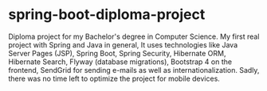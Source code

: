 # spring-boot-diploma-project
Diploma project for my Bachelor's degree in Computer Science. My first real project with Spring and Java in general, It uses technologies like Java Server Pages (JSP), Spring Boot, Spring Security, Hibernate ORM, Hibernate Search, Flyway (database migrations), Bootstrap 4 on the frontend, SendGrid for sending e-mails as well as internationalization. Sadly, there was no time left to optimize the project for mobile devices.
